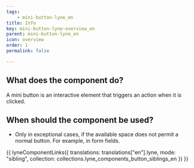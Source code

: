 ```yaml
---
tags: 
    - mini-button-lyne_en
title: Info
key: mini-button-lyne-overview_en
parent: mini-button-lyne_en
icon: overview
order: 1
permalink: false

---
```


## What does the component do?
A mini button is an interactive element that triggers an action when it is clicked.

## When should the component be used?
* Only in exceptional cases, if the available space does not permit a normal button. For example, in form fields.

{{ lyneComponentLinks({
  translations: translations["en"].lyne,
  mode: "sibling",
  collection: collections.lyne_components_button_siblings_en
}) }}